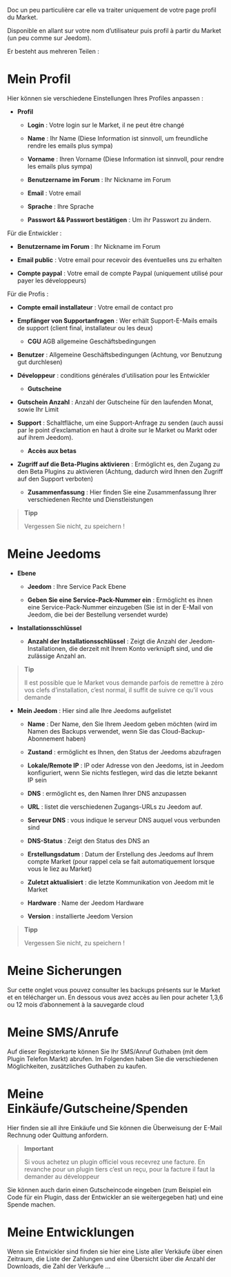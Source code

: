 Doc un peu particulière car elle va traiter uniquement de votre page
profil du Market.

Disponible en allant sur votre nom d’utilisateur puis profil à partir du
Market (un peu comme sur Jeedom).

Er besteht aus mehreren Teilen :

Mein Profil 
==========

Hier können sie verschiedene Einstellungen Ihres Profiles anpassen :

-   **Profil**

    -   **Login** : Votre login sur le Market, il ne peut être changé

    -   **Name** : Ihr Name (Diese Information ist sinnvoll, um freundliche 
        rendre les emails plus sympa)

    -   **Vorname** : Ihren Vorname (Diese Information ist sinnvoll,
        pour rendre les emails plus sympa)

    -   **Benutzername im Forum** : Ihr Nickname im Forum

    -   **Email** : Votre email

    -   **Sprache** : Ihre Sprache

    -   **Passwort && Passwort bestätigen** : Um ihr
        Passwort zu ändern.

Für die Entwickler :

-   **Benutzername im Forum** : Ihr Nickname im Forum

-   **Email public** : Votre email pour recevoir des éventuelles
    uns zu erhalten

-   **Compte paypal** : Votre email de compte Paypal (uniquement utilisé
    pour payer les développeurs)

Für die Profis :

-   **Compte email installateur** : Votre email de contact pro

-   **Empfänger von Supportanfragen** : Wer erhält Support-E-Mails
    emails de support (client final, installateur ou les deux)

    -   **CGU** AGB allgemeine Geschäftsbedingungen

-   **Benutzer** : Allgemeine Geschäftsbedingungen (Achtung, vor 
    Benutzung gut durchlesen)

-   **Développeur** : conditions générales d’utilisation pour les
    Entwickler

    -   **Gutscheine**

-   **Gutschein Anzahl** : Anzahl der Gutscheine für den laufenden Monat, 
    sowie Ihr Limit

-   **Support** : Schaltfläche, um eine Support-Anfrage zu senden (auch
    aussi par le point d’exclamation en haut à droite sur le Market ou
    Markt oder auf ihrem Jeedom). 

    -   **Accès aux betas**

-   **Zugriff auf die Beta-Plugins aktivieren** : Ermöglicht es, den Zugang zu den 
    Beta Plugins zu aktivieren (Achtung, dadurch wird Ihnen den Zugriff auf den Support verboten)

    -   **Zusammenfassung** : Hier finden Sie eine Zusammenfassung Ihrer
        verschiedenen Rechte und Dienstleistungen

> **Tipp**
>
> Vergessen Sie nicht, zu speichern !

Meine Jeedoms
===========

-   **Ebene**

    -   **Jeedom** : Ihre Service Pack Ebene

    -   **Geben Sie eine Service-Pack-Nummer ein** : Ermöglicht es ihnen eine
        Service-Pack-Nummer einzugeben (Sie ist in der E-Mail von Jeedom,
        die bei der Bestellung versendet wurde)

-   **Installationsschlüssel**

    -   **Anzahl der Installationsschlüssel** : Zeigt die Anzahl
        der Jeedom-Installationen, die derzeit mit Ihrem Konto verknüpft sind,
        und die zulässige Anzahl an.

> **Tip**
>
> Il est possible que le Market vous demande parfois de remettre à zéro
> vos clefs d’installation, c’est normal, il suffit de suivre ce qu’il
> vous demande

-   **Mein Jeedom** : Hier sind alle Ihre Jeedoms aufgelistet

    -   **Name** : Der Name, den Sie Ihrem Jeedom geben möchten (wird
        im Namen des Backups verwendet, wenn Sie das Cloud-Backup-
        Abonnement haben)

    -   **Zustand** : ermöglicht es Ihnen, den Status der Jeedoms abzufragen

    -   **Lokale/Remote IP** : IP oder Adresse von den Jeedoms,
        ist in Jeedom konfiguriert, wenn Sie nichts festlegen, wird das die
        letzte bekannt IP sein

    -   **DNS** : ermöglicht es, den Namen Ihrer DNS anzupassen

    -   **URL** : listet die verschiedenen Zugangs-URLs zu Jeedom auf.

    -   **Serveur DNS** : vous indique le serveur DNS auquel vous
        verbunden sind

    -   **DNS-Status** : Zeigt den Status des DNS an

    -   **Erstellungsdatum** : Datum der Erstellung des Jeedoms auf Ihrem
        compte Market (pour rappel cela se fait automatiquement lorsque
        vous le liez au Market)

    -   **Zuletzt aktualisiert** : die letzte Kommunikation von Jeedom mit 
        le Market

    -   **Hardware** : Name der Jeedom Hardware

    -   **Version** : installierte Jeedom Version

> **Tipp**
>
> Vergessen Sie nicht, zu speichern !

Meine Sicherungen
===========

Sur cette onglet vous pouvez consulter les backups présents sur le
Market et en télécharger un. En dessous vous avez accès au lien pour
acheter 1,3,6 ou 12 mois d’abonnement à la sauvegarde cloud

Meine SMS/Anrufe
==============

Auf dieser Registerkarte können Sie Ihr SMS/Anruf Guthaben (mit dem Plugin Telefon Markt) abrufen. Im Folgenden haben Sie die verschiedenen Möglichkeiten, zusätzliches Guthaben zu kaufen.

Meine Einkäufe/Gutscheine/Spenden
======================

Hier finden sie all ihre Einkäufe und Sie können die Überweisung der E-Mail
Rechnung oder Quittung anfordern.

> **Important**
>
> Si vous achetez un plugin officiel vous recevrez une facture. En
> revanche pour un plugin tiers c’est un reçu, pour la facture il faut
> la demander au développeur

Sie können auch darin einen Gutscheincode eingeben (zum Beispiel ein
Code für ein Plugin, dass der Entwickler an sie weitergegeben hat) und eine
Spende machen.  

Meine Entwicklungen
=================

Wenn sie Entwickler sind finden sie hier eine Liste aller Verkäufe über einen
Zeitraum, die Liste der Zahlungen und eine Übersicht über die Anzahl der
Downloads, die Zahl der Verkäufe ...

